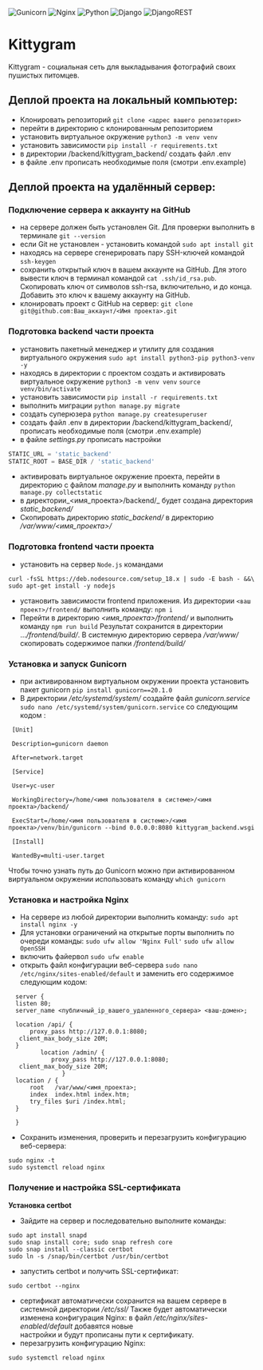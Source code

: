 ![Gunicorn](https://img.shields.io/badge/gunicorn-%298729.svg?style=for-the-badge&logo=gunicorn&logoColor=white)
![Nginx](https://img.shields.io/badge/nginx-%23009639.svg?style=for-the-badge&logo=nginx&logoColor=white)
![Python](https://img.shields.io/badge/python-3670A0?style=for-the-badge&logo=python&logoColor=ffdd54)
![Django](https://img.shields.io/badge/django-%23092E20.svg?style=for-the-badge&logo=django&logoColor=white)
![DjangoREST](https://img.shields.io/badge/DJANGO-REST-ff1709?style=for-the-badge&logo=django&logoColor=white&color=ff1709&labelColor=gray)
<br>
# Kittygram
Kittygram - социальная сеть для выкладывания фотографий своих пушистых питомцев.

## Деплой проекта на локальный компьютер:
 - Клонировать репозиторий `git clone <адрес вашего репозитория>`
 - перейти в директорию с клонированным репозиторием
 - установить виртуальное окружение `python3 -m venv venv`
 - установить зависимости `pip install -r requirements.txt`
 - в директории /backend/kittygram_backend/ создать файл .env
 - в файле .env прописать необходимые поля (смотри .env.example)

## Деплой проекта на удалённый сервер:
 ### Подключение сервера к аккаунту на GitHub
  - на сервере должен быть установлен Git. Для проверки выполнить в терминале `git --version`
  - если Git не установлен - установить командой `sudo apt install git`
  - находясь на сервере сгенерировать пару SSH-ключей командой `ssh-keygen`
  - сохранить открытый ключ в вашем аккаунте на GitHub. Для этого вывести ключ в терминал командой `cat .ssh/id_rsa.pub`. Скопировать ключ от символов ssh-rsa, включительно, и до конца. Добавить это ключ к вашему     аккаунту на GitHub.
  - клонировать проект с GitHub на сервер: `git clone git@github.com:Ваш_аккаунт/<Имя проекта>.git`
 ### Подготовка backend части проекта
  - установить пакетный менеджер и утилиту для создания виртуального окружения `sudo apt install python3-pip python3-venv -y`
  - находясь в директории с проектом создать и активировать виртуальное окружение `python3 -m venv venv`  `source venv/bin/activate` 
  - установить зависимости `pip install -r requirements.txt`
  - выполнить миграции `python manage.py migrate`
  - создать суперюзера `python manage.py createsuperuser`
  - создать файл .env в директории /backend/kittygram_backend/, прописать необходимые поля (смотри .env.example)
  - в файле _settings.py_ прописать настройки 
  ```python
  STATIC_URL = 'static_backend'
  STATIC_ROOT = BASE_DIR / 'static_backend'
  ```
  - активировать виртуальное окружение проекта, перейти в директорию с файлом _manage.py_ и выполнить команду `python manage.py collectstatic`
  - в директории_<имя_проекта>/backend/_ будет создана директория _static_backend/_ 
  - Скопировать директорию _static_backend/_ в директорию _/var/www/<имя_проекта>/_
 ### Подготовка frontend части проекта
  - установить на сервер `Node.js`   командами
   ```shell
   curl -fsSL https://deb.nodesource.com/setup_18.x | sudo -E bash - &&\
   sudo apt-get install -y nodejs
   ```
  - установить зависимости frontend приложения. Из директории `<ваш проект>/frontend/` выполнить команду: `npm i`
  - Перейти в директорию _<имя_проекта>/frontend/_  и выполнить команду `npm run build` Результат сохранится в директории ..._/frontend/build/_.  В системную директорию сервера _/var/www/_ скопировать содержимое      папки _/frontend/build/_
 ### Установка и запуск Gunicorn
  - при активированном виртуальном окружении проекта установить пакет gunicorn `pip install gunicorn==20.1.0`
  - В директории _/etc/systemd/system/_ создайте файл _gunicorn.service_ `sudo nano /etc/systemd/system/gunicorn.service`  со следующим кодом :
   ```
    [Unit]

    Description=gunicorn daemon

    After=network.target

    [Service]

    User=yc-user

    WorkingDirectory=/home/<имя пользователя в системе>/<имя проекта>/backend/

    ExecStart=/home/<имя пользователя в системе>/<имя проекта>/venv/bin/gunicorn --bind 0.0.0.0:8080 kittygram_backend.wsgi

    [Install]

    WantedBy=multi-user.target
   ```
   Чтобы точно узнать путь до Gunicorn можно при активированном виртуальном окружении использовать команду `which gunicorn`
 ### Установка и настройка Nginx
  - На сервере из любой директории выполнить команду: `sudo apt install nginx -y`
  - Для установки ограничений на открытые порты выполнить по очереди команды: `sudo ufw allow 'Nginx Full'`  `sudo ufw allow OpenSSH`
  - включить файервол `sudo ufw enable`  
  - открыть файл конфигурации веб-сервера `sudo nano /etc/nginx/sites-enabled/default` и заменить его содержимое следующим кодом:
  ```
    server {
	listen 80;
	server_name <публичный_ip_вашего_удаленного_сервера> <ваш-домен>;

	location /api/ {
	    proxy_pass http://127.0.0.1:8080;
     client_max_body_size 20M;
	}
	       location /admin/ {
			  proxy_pass http://127.0.0.1:8080;
     client_max_body_size 20M;
			     }
	location / {
	    root   /var/www/<имя_проекта>;
	    index  index.html index.htm;
	    try_files $uri /index.html;
	}

    }
  ```
  - Сохранить изменения, проверить и перезагрузить конфигурацию веб-сервера:
  ```shell
  sudo nginx -t
  sudo systemctl reload nginx
  ```
 ### Получение и настройка SSL-сертификата
  **Установка certbot**
  - Зайдите на сервер и последовательно выполните команды:
  ```shell
  sudo apt install snapd
  sudo snap install core; sudo snap refresh core
  sudo snap install --classic certbot
  sudo ln -s /snap/bin/certbot /usr/bin/certbot
  ```
  - запустить certbot и получить SSL-сертификат:
  ```shell
  sudo certbot --nginx
  ```
  - сертификат автоматически сохранится на вашем сервере в системной директории _/etc/ssl/_  Также будет автоматически изменена конфигурация Nginx: в файл _/etc/nginx/sites-enabled/default_ добавятся новые       
    настройки и будут прописаны пути к сертификату.
  - перезагрузить конфигурацию Nginx:
  ```shell
  sudo systemctl reload nginx
  ```
